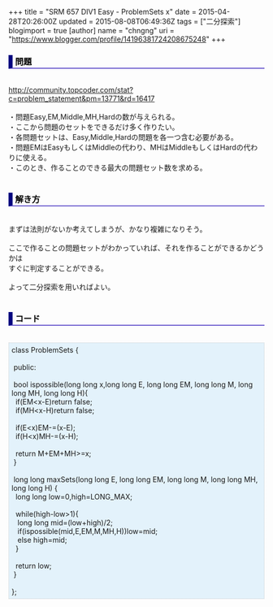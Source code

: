 +++
title = "SRM 657 DIV1 Easy - ProblemSets x"
date = 2015-04-28T20:26:00Z
updated = 2015-08-08T06:49:36Z
tags = ["二分探索"]
blogimport = true 
[author]
	name = "chngng"
	uri = "https://www.blogger.com/profile/14196381724208675248"
+++

<div dir="ltr" style="text-align: left;" trbidi="on"><h3 style="border-bottom: 2px solid slateblue; border-left: 8px solid navy; color: black; padding: 0px 0px 1px 5px;">問題 </h3><br /><a href="http://community.topcoder.com/stat?c=problem_statement&amp;pm=13771&amp;rd=16417" target="_blank">http://community.topcoder.com/stat?c=problem_statement&amp;pm=13771&amp;rd=16417</a><br /><br />・問題Easy,EM,Middle,MH,Hardの数が与えられる。<br />・ここから問題のセットをできるだけ多く作りたい。<br />・各問題セットは、Easy,Middle,Hardの問題を各一つ含む必要がある。<br />・問題EMはEasyもしくはMiddleの代わり、MHはMiddleもしくはHardの代わりに使える。<br />・このとき、作ることのできる最大の問題セット数を求める。<br /><br /><h3 style="border-bottom: 2px solid slateblue; border-left: 8px solid navy; color: black; padding: 0px 0px 1px 5px;">解き方 </h3><br />まずは法則がないか考えてしまうが、かなり複雑になりそう。<br /><br />ここで作ることの問題セットがわかっていれば、それを作ることができるかどうかは<br />すぐに判定することができる。<br /><br />よって二分探索を用いればよい。<br /><br /><h3 style="border-bottom: 2px solid slateblue; border-left: 8px solid navy; color: black; padding: 0px 0px 1px 5px;">コード </h3><br /><div style="background-color: #e3f2fb; border: 1px dotted #CCCCCC; padding: 5px;">class ProblemSets {<br /><br /><span class="Apple-tab-span" style="white-space: pre;"> </span>public:<br /><br /><span class="Apple-tab-span" style="white-space: pre;"> </span>bool ispossible(long long x,long long E, long long EM, long long M, long long MH, long long H){<br /><span class="Apple-tab-span" style="white-space: pre;">  </span>if(EM&lt;x-E)return false;<br /><span class="Apple-tab-span" style="white-space: pre;">  </span>if(MH&lt;x-H)return false;<br /><br /><span class="Apple-tab-span" style="white-space: pre;">  </span>if(E&lt;x)EM-=(x-E);<br /><span class="Apple-tab-span" style="white-space: pre;">  </span>if(H&lt;x)MH-=(x-H);<br /><br /><span class="Apple-tab-span" style="white-space: pre;">  </span>return M+EM+MH&gt;=x;<br /><span class="Apple-tab-span" style="white-space: pre;"> </span>}<br /><br /><span class="Apple-tab-span" style="white-space: pre;"> </span>long long maxSets(long long E, long long EM, long long M, long long MH, long long H) {<br /><span class="Apple-tab-span" style="white-space: pre;">  </span>long long low=0,high=LONG_MAX;<br /><br /><span class="Apple-tab-span" style="white-space: pre;">  </span>while(high-low&gt;1){<br /><span class="Apple-tab-span" style="white-space: pre;">   </span>long long mid=(low+high)/2;<br /><span class="Apple-tab-span" style="white-space: pre;">   </span>if(ispossible(mid,E,EM,M,MH,H))low=mid;<br /><span class="Apple-tab-span" style="white-space: pre;">   </span>else high=mid;<br /><span class="Apple-tab-span" style="white-space: pre;">  </span>}<br /><br /><span class="Apple-tab-span" style="white-space: pre;">  </span>return low;<br /><span class="Apple-tab-span" style="white-space: pre;"> </span>}<br /><br />};</div></div>
